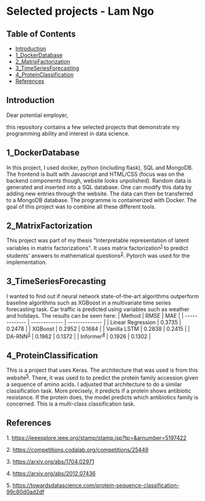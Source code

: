 # Selected projects - Lam Ngo

## Table of Contents

- [Introduction](#Introduction)
- [1_DockerDatabase](#1_DockerDatabase)
- [2_MatrixFactorization](#2_MatrixFactorization)
- [3_TimeSeriesForecasting](#3_TimeSeriesForecasting)
- [4_ProteinClassification](#4_ProteinClassification)
- [References](#references)


## Introduction
Dear potential employer,

this repository contains a few selected projects that demonstrate my programming ability and interest in data science.

## 1_DockerDatabase
In this project, I used docker, python (including flask), SQL and MongoDB. The frontend is built with Javascript and HTML/CSS (focus was on the backend components though, website looks unpolished). Random data is generated and inserted into a SQL database. One can modify this data by adding new entries through the website. The data can then be transferred to a MongoDB database. The programme is containerized with Docker.  The goal of this project was to combine all these different tools.


## 2_MatrixFactorization
This project was part of my thesis "Interpretable representation of latent variables in matrix factorizations". It uses matrix factorization<sup>[1](#myfootnote1)</sup> to predict students' answers to mathematical questions<sup>[2](#myfootnote2)</sup>. Pytorch was used for the implementation. 


## 3_TimeSeriesForecasting
I wanted to find out if neural network state-of-the-art algorithms outperform baseline algorithms such as XGBoost in a multivariate time series forecasting task. Car traffic is predicted using variables such as weather and holidays. The results can be seen here:
| Method  | RMSE | MAE | 
| ------------- | ------------- | -------------- |
| Linear Regression | 0.3735 | 0.2478 |
| XGBoost | 0.2952 | 0.1684 |
| Vanilla LSTM |  0.2838 | 0.2415 |
|  DA-RNN<sup>[3](#myfootnote3)</sup> | 0.1962 | 0.1372 |
| Informer<sup>[4](#myfootnote4)</sup> | 0.1926 | 0.1302 |

## 4_ProteinClassification
This is a project that uses Keras. The architecture that was used is from this website<sup>[5](#myfootnote5)</sup>. There, it was used to to predict the protein family accession  given a sequence of amino acids. I adjusted that architecture to do a similar classification task. More precisely, it predicts if a protein shows antibiotic resistance. If the protein does, the model predicts which antibiotics family is concerned. This is a multi-class classification task.  


## References
<a name="myfootnote1">1</a>. https://ieeexplore.ieee.org/stamp/stamp.jsp?tp=&arnumber=5197422

<a name="myfootnote2">2</a>. https://competitions.codalab.org/competitions/25449

<a name="myfootnote3">3</a>. https://arxiv.org/abs/1704.02971

<a name="myfootnote4">4</a>. https://arxiv.org/abs/2012.07436

<a name="myfootnote5">5</a>. https://towardsdatascience.com/protein-sequence-classification-99c80d0ad2df  








